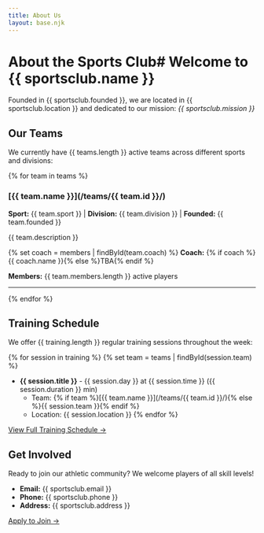 ```yaml
---
title: About Us
layout: base.njk
---
```


# About the Sports Club# Welcome to {{ sportsclub.name }}

Founded in {{ sportsclub.founded }}, we are located in {{ sportsclub.location }} and dedicated to our mission: *{{ sportsclub.mission }}*

## Our Teams

We currently have {{ teams.length }} active teams across different sports and divisions:

{% for team in teams %}
### [{{ team.name }}](/teams/{{ team.id }}/)
**Sport:** {{ team.sport }} | **Division:** {{ team.division }} | **Founded:** {{ team.founded }}

{{ team.description }}

{% set coach = members | findById(team.coach) %}
**Coach:** {% if coach %}{{ coach.name }}{% else %}TBA{% endif %}

**Members:** {{ team.members.length }} active players

---
{% endfor %}

## Training Schedule

We offer {{ training.length }} regular training sessions throughout the week:

{% for session in training %}
{% set team = teams | findById(session.team) %}
- **{{ session.title }}** - {{ session.day }} at {{ session.time }} ({{ session.duration }} min)
  - Team: {% if team %}[{{ team.name }}](/teams/{{ team.id }}/){% else %}{{ session.team }}{% endif %}
  - Location: {{ session.location }}
{% endfor %}

[View Full Training Schedule →](/training/)

## Get Involved

Ready to join our athletic community? We welcome players of all skill levels!

- **Email:** {{ sportsclub.email }}
- **Phone:** {{ sportsclub.phone }}
- **Address:** {{ sportsclub.address }}

[Apply to Join →](/apply/)